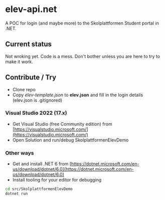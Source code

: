 # elev-api.net

A POC for login (and maybe more) to the Skolplattformen Student portal in .NET.

## Current status
Not wroking yet. Code is a mess. Don't bother unless you are here to try to make it work. 

## Contribute / Try

* Clone repo
* Copy *elev-template.json* to **elev.json** and fill in the login details (elev.json is .gitignored)

### Visual Studio 2022 (17.x)
* Get Visual Studio (free Community edition) from [https://visualstudio.microsoft.com/](https://visualstudio.microsoft.com/)
* Open Solution and run/debug SkolplattformenElevDemo

### Other ways
* Get and install .NET 6 from [https://dotnet.microsoft.com/en-us/download/dotnet/6.0](https://dotnet.microsoft.com/en-us/download/dotnet/6.0)
* Install tooling for your editor for debugging

```bash
cd src/SkolplattformenElevDemo
dotnet run
```
